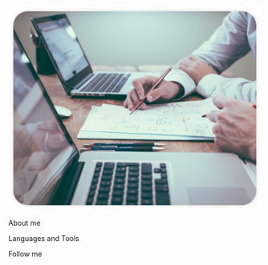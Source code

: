 ![Header](https://github.com/VasKaleev/VasKaleev/blob/main/assets/comp.png)

About me

Languages and Tools

Follow me

